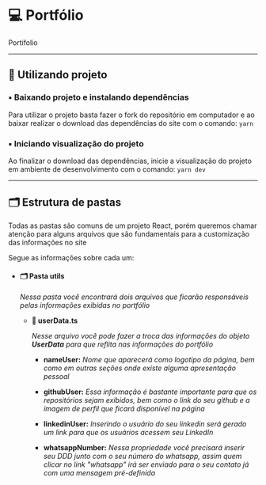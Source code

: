   
  

💻 Portfólio
============

Portifolio

  
  

* * *

  
  

🎲 Utilizando projeto
---------------------

### ▪️ Baixando projeto e instalando dependências

Para utilizar o projeto basta fazer o fork do repositório em computador e ao baixar realizar o download das dependências do site com o comando: `yarn`

### ▪️ Iniciando visualização do projeto

Ao finalizar o download das dependências, inicie a visualização do projeto em ambiente de desenvolvimento com o comando: `yarn dev`

  
  

* * *

🗂 Estrutura de pastas
----------------------

Todas as pastas são comuns de um projeto React, porém queremos chamar atenção para alguns arquivos que são fundamentais para a customização das informações no site

Segue as informações sobre cada um:

*   #### 🗂 Pasta utils
    
    _Nessa pasta você encontrará dois arquivos que ficarão responsáveis pelas informações exibidas no portfólio_
    
    *   **📄 userData.ts**
        
        _Nesse arquivo você pode fazer a troca das informações do objeto **UserData** para que reflita nas informações do portfólio_
        
        *   **nameUser:** _Nome que aparecerá como logotipo da página, bem como em outras seções onde existe alguma apresentação pessoal_
            
        *   **githubUser:** _Essa informação é bastante importante para que os repositórios sejam exibidos, bem como o link do seu github e a imagem de perfil que ficará disponível na página_
            
        *   **linkedinUser:** _Inserindo o usuário do seu linkedin será gerado um link para que os usuários acessem seu LinkedIn_
            
        *   **whatsappNumber:** _Nessa propriedade você precisará inserir seu DDD junto com o seu número do whatsapp, assim quem clicar no link "whatsapp" irá ser enviado para o seu contato já com uma mensagem pré-definida_
